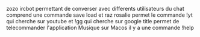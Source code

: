 zozo ircbot permettant de converser avec differents utilisateurs du chat comprend une commande save load et raz
rosalie permet le commande !yt qui cherche sur youtube et !gg qui cherche sur google 
title permet de telecommander l'application Musique sur Macos il y a une commande !help
